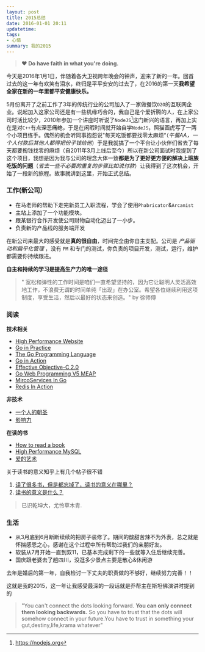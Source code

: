 ```yaml
---
layout: post
title: 2015总结
date: 2016-01-01 20:11
updatetime:
tags:
- 心情
summary: 我的2015
---
```



> **♥ Do have faith in what you're doing.**

今天是2016年1月1日，伴随着各大卫视跨年晚会的钟声，迎来了新的一年。回首过去的这一年有欢笑有泪水，终归是平平安安的过去了，在2016的第一天**我希望全家在新的一年里都平安健康快乐。**

5月份离开了之前工作了3年的传统行业的公司加入了一家做餐饮`O2O`的互联网企业。说起加入这家公司还是有一些机缘巧合的，我自己是个爱折腾的人，在上家公司时活比较少，2010年参加一个讲座时听说了`NodeJS`[^1]这门新兴的语言，再加上实在是对`C++`有点~~深恶痛绝~~，于是在闲暇时间就开始自学`NodeJS`，照猫画虎写了一两个小项目练手。偶然的机会听同事抱怨说"每天吃饭都要找零太麻烦“（_午餐AA，一个人付款后其他人都得把份子钱给他_）于是我就搞了一个平台让小伙伴们省去了每天都要掏钱找零的麻烦（自2011年3月上线后至今）所以在新公司面试时我提到了这个项目，我想是因为我与公司的理念大体一致**都是为了更好更方便的解决上班族吃饭的问题**（_省去一些不必要的重复的步骤比如说付款_）让我得到了这次机会，开始了一段新的旅程。故事就讲到这里，开始正式总结。


### 工作(新公司）
* 在马老师的帮助下走完新员工入职流程，学会了使用`Phabricator`&`Arcanist`
* 主站上添加了一个功能模块。
* 跟某银行合作开发使公司财物自动化迈出了一小步。
* 负责新的产品线的服务端开发

在新公司来最大的感受就是**真的很自由**，时间完全由你自主支配。公司是 _产品驱动和扁平化管理_ ，没有 `PM` 和专门的测试，你负责的项目开发，测试，运行，维护都需要你持续跟进。

**自主和持续的学习是提高生产力的唯一途径**

> "
宽松和弹性的工作时间是咱们一直希望坚持的，因为它让聪明人灵活高效地工作，不浪费无谓的时间单纯「出现」在办公室。希望各位继续利用这项制度，享受生活，然后以最好的状态来创造。" by 徐师傅

### 阅读
**技术相关**

* [High Performance Website](https://book.douban.com/subject/2084131/)
* [Go in Practice](https://book.douban.com/subject/26345890/)
* [The Go Programming Language](https://book.douban.com/subject/26337545/)
* [Go in Action](https://book.douban.com/subject/25858023/)
* [Effective Objective-C 2.0](https://book.douban.com/subject/21370593/)
* [Go Web Programming V5 MEAP](https://book.douban.com/subject/26340005/)
* [MircoServices In Go](https://book.douban.com/subject/26650145/)
* [Redis In Action](https://book.douban.com/subject/10597898/)

**非技术**

* [一个人的朝圣](https://book.douban.com/subject/24934182/)
* [影响力](https://book.douban.com/subject/1786387/)

**在读的书**

* [How to read a book](https://book.douban.com/subject/1013208/)
* [High Performance MySQL](https://book.douban.com/subject/1495763/)
* [爱的艺术](https://book.douban.com/subject/5991872/)

关于读书的意义知乎上有几个帖子很不错

1. [读了很多书，但是都忘掉了，读书的意义在哪里？](https://www.zhihu.com/question/22456239)
2. [读书的意义是什么？](https://www.zhihu.com/question/25564898)

> 已识乾坤大，尤怜草木青.

### 生活

* 从3月底到6月断断续续的把房子装修了。期间的酸甜苦辣不为外表，总之就是怀揣感恩之心，感谢在这个过程中所有帮助过我们的亲朋好友。
* 软装从7月开始一直到双11，已基本完成剩下的一些就等入住后继续完善。
* 国庆跟老婆去了趟四川，没逛多少景点主要是散心&休闲游

去年是婚后的第一年，自我检讨一下丈夫的职责做的不够好，继续努力完善！！

这就是我的2015，这一年让我感受最深的一段话就是乔帮主在斯坦佛演讲时提到的

> "You can't connect the dots looking forward. **You can only connect them looking backwards.** So you have to trust that the dots will somehow connect in your future.You have to trust in something your gut,destiny,life,krama whatever"


[^1]:https://nodejs.org
